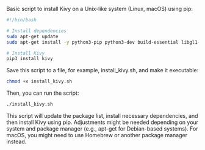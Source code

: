 Basic script to install Kivy on a Unix-like system (Linux, macOS) using pip:

```bash
#!/bin/bash

# Install dependencies
sudo apt-get update
sudo apt-get install -y python3-pip python3-dev build-essential libgl1-mesa-dev git

# Install Kivy
pip3 install kivy
```

Save this script to a file, for example, install_kivy.sh, and make it executable:

```bash
chmod +x install_kivy.sh
```

Then, you can run the script:

```bash
./install_kivy.sh
```

This script will update the package list, install necessary dependencies, and then install Kivy using pip. Adjustments might be needed depending on your system and package manager (e.g., apt-get for Debian-based systems). For macOS, you might need to use Homebrew or another package manager instead. 
